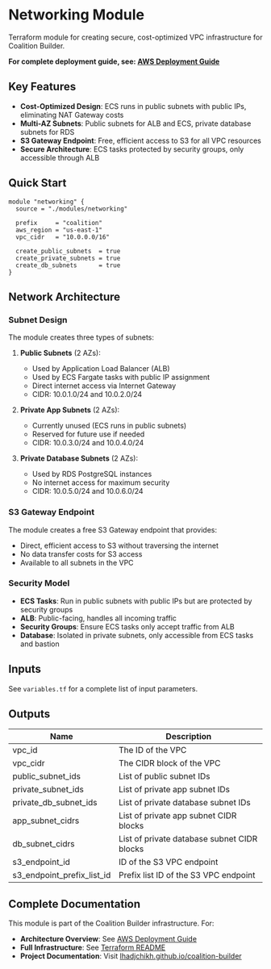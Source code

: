 # Networking Module

Terraform module for creating secure, cost-optimized VPC infrastructure for Coalition Builder.

**For complete deployment guide, see: [AWS Deployment Guide](../../../docs/deployment/aws.md)**

## Key Features

- **Cost-Optimized Design**: ECS runs in public subnets with public IPs, eliminating NAT Gateway costs
- **Multi-AZ Subnets**: Public subnets for ALB and ECS, private database subnets for RDS
- **S3 Gateway Endpoint**: Free, efficient access to S3 for all VPC resources
- **Secure Architecture**: ECS tasks protected by security groups, only accessible through ALB

## Quick Start

```hcl
module "networking" {
  source = "./modules/networking"

  prefix     = "coalition"
  aws_region = "us-east-1"
  vpc_cidr   = "10.0.0.0/16"

  create_public_subnets  = true
  create_private_subnets = true
  create_db_subnets      = true
}
```

## Network Architecture

### Subnet Design

The module creates three types of subnets:

1. **Public Subnets** (2 AZs):
   - Used by Application Load Balancer (ALB)
   - Used by ECS Fargate tasks with public IP assignment
   - Direct internet access via Internet Gateway
   - CIDR: 10.0.1.0/24 and 10.0.2.0/24

2. **Private App Subnets** (2 AZs):
   - Currently unused (ECS runs in public subnets)
   - Reserved for future use if needed
   - CIDR: 10.0.3.0/24 and 10.0.4.0/24

3. **Private Database Subnets** (2 AZs):
   - Used by RDS PostgreSQL instances
   - No internet access for maximum security
   - CIDR: 10.0.5.0/24 and 10.0.6.0/24

### S3 Gateway Endpoint

The module creates a free S3 Gateway endpoint that provides:

- Direct, efficient access to S3 without traversing the internet
- No data transfer costs for S3 access
- Available to all subnets in the VPC

### Security Model

- **ECS Tasks**: Run in public subnets with public IPs but are protected by security groups
- **ALB**: Public-facing, handles all incoming traffic
- **Security Groups**: Ensure ECS tasks only accept traffic from ALB
- **Database**: Isolated in private subnets, only accessible from ECS tasks and bastion

## Inputs

See `variables.tf` for a complete list of input parameters.

## Outputs

| Name                       | Description                                 |
| -------------------------- | ------------------------------------------- |
| vpc_id                     | The ID of the VPC                           |
| vpc_cidr                   | The CIDR block of the VPC                   |
| public_subnet_ids          | List of public subnet IDs                   |
| private_subnet_ids         | List of private app subnet IDs              |
| private_db_subnet_ids      | List of private database subnet IDs         |
| app_subnet_cidrs           | List of private app subnet CIDR blocks      |
| db_subnet_cidrs            | List of private database subnet CIDR blocks |
| s3_endpoint_id             | ID of the S3 VPC endpoint                   |
| s3_endpoint_prefix_list_id | Prefix list ID of the S3 VPC endpoint       |

## Complete Documentation

This module is part of the Coalition Builder infrastructure. For:

- **Architecture Overview**: See [AWS Deployment Guide](../../../docs/deployment/aws.md)
- **Full Infrastructure**: See [Terraform README](../../README.md)
- **Project Documentation**: Visit [lhadjchikh.github.io/coalition-builder](https://lhadjchikh.github.io/coalition-builder/)
